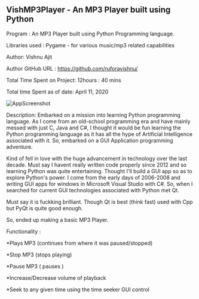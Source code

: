## VishMP3Player - An MP3 Player built using Python

Program : An MP3 Player built using Python Programming language.

Libraries used : Pygame - for various music/mp3 related capabilities

Author: Vishnu Ajit

Author GitHub URL : https://github.com/ruforavishnu/

Total Time Spent on Project: 12hours : 40 mins

Total time Spent as of date: April 11, 2020

![AppScreenshot](https://user-images.githubusercontent.com/19323422/115973499-0c3bcd80-a573-11eb-90f5-1eede6492e2f.png)


Description: Embarked on a mission into learning Python programming language. As I come from an old-school programming era and have mainly messed with just C, Java and C#, I thought it would be fun learning the Python programming language as it has all the hype of Artificial Intelligence associated with it. So, embarked on a GUI Application programming adventure.

Kind of fell in love with the huge advancement in technology over the last decade. Must say I havent really written code properly since 2012 and so learning Python was quite entertaining. Thought I'll build a GUI app so as to explore Python's power. I come from the early days of 2006-2008 and writing GUI apps for windows in Microsoft Visual Studio with C#. So, when I searched for current GUI technologies associated with Python met Qt.

Must say it is fuckking brilliant. Though Qt is best (think fast) used with Cpp but PyQt is quite good enough.

So, ended up making a basic MP3 Player.

Functionality :

*Plays MP3 (continues from where it was paused/stopped)

*Stop MP3 (stops playing)

*Pause MP3 ( pauses )

*Increase/Decrease volume of playback

*Seek to any given time using the time seeker GUI control






